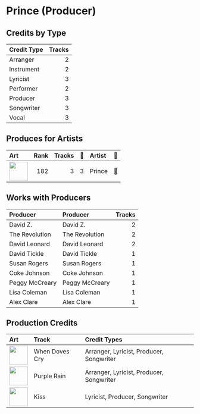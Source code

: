 # Prince (Producer)

## Credits by Type

| Credit Type | Tracks |
|:---|---:|
| Arranger | 2 |
| Instrument | 2 |
| Lyricist | 3 |
| Performer | 2 |
| Producer | 3 |
| Songwriter | 3 |
| Vocal | 3 |

## Produces for Artists

| Art | Rank | Tracks | 💚 | Artist | 🔗 |
|:---|---:|---:|---:|:---|:---|
| <img src="https://i.scdn.co/image/ab6761610000e5ebeaca358712b3fe4ed9814640" alt="" width="50" /> | 182 | 3 | 3 | Prince | [🔗](https://open.spotify.com/artist/5a2EaR3hamoenG9rDuVn8j) |

## Works with Producers

| Producer | Producer | Tracks |
|:---|:---|---:|
| David Z. | David Z. | 2 |
| The Revolution | The Revolution | 2 |
| David Leonard | David Leonard | 2 |
| David Tickle | David Tickle | 1 |
| Susan Rogers | Susan Rogers | 1 |
| Coke Johnson | Coke Johnson | 1 |
| Peggy McCreary | Peggy McCreary | 1 |
| Lisa Coleman | Lisa Coleman | 1 |
| Alex Clare | Alex Clare | 1 |

## Production Credits

| Art | Track | Credit Types |
|:---|:---|:---|
| <img src="https://i.scdn.co/image/ab67616d0000b273d52bfb90ee8dfeda8378b99b" alt="" width="50" /> | When Doves Cry | Arranger, Lyricist, Producer, Songwriter |
| <img src="https://i.scdn.co/image/ab67616d0000b273d52bfb90ee8dfeda8378b99b" alt="" width="50" /> | Purple Rain | Arranger, Lyricist, Producer, Songwriter |
| <img src="https://i.scdn.co/image/ab67616d0000b27323cc0f0a925845a3de4aca38" alt="" width="50" /> | Kiss | Lyricist, Producer, Songwriter |
